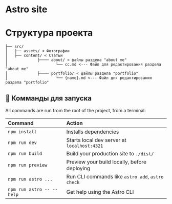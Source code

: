 # Astro site

# Структура проекта

```text
├── src/
│   ├── assets/ < Фотографии
│   ├── content/ < Статьи
│             ├──── about/ < файлы раздела "about me"
│                     └── cc.md <--- Файл для редактирования раздела "about me"
│             ├──── portfolio/ < файлы раздела "portfolio"
│                     └── {name}.md <--- Файл для редактирования раздела "portfolio"
```

## 🧞 Комманды для запуска

All commands are run from the root of the project, from a terminal:

| Command                   | Action                                           |
| :------------------------ | :----------------------------------------------- |
| `npm install`             | Installs dependencies                            |
| `npm run dev`             | Starts local dev server at `localhost:4321`      |
| `npm run build`           | Build your production site to `./dist/`          |
| `npm run preview`         | Preview your build locally, before deploying     |
| `npm run astro ...`       | Run CLI commands like `astro add`, `astro check` |
| `npm run astro -- --help` | Get help using the Astro CLI                     |
